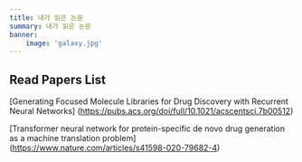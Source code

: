 ```yaml
---
title: 내가 읽은 논문
summary: 내가 읽은 논문
banner:
    image: 'galaxy.jpg'
---
```


## Read Papers List

[Generating Focused Molecule Libraries for Drug Discovery with Recurrent Neural Networks]
(https://pubs.acs.org/doi/full/10.1021/acscentsci.7b00512)

[Transformer neural network for protein-specific de novo drug generation as a machine translation problem]
(https://www.nature.com/articles/s41598-020-79682-4)
